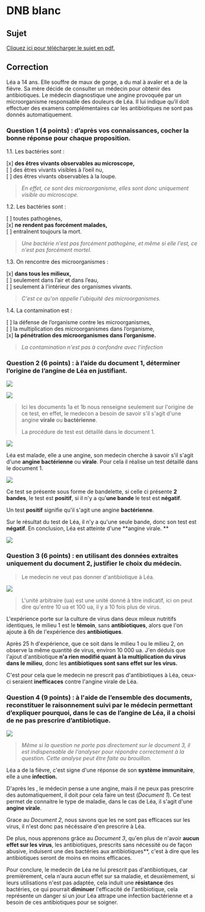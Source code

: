 # DNB blanc 



## Sujet

[Cliquez ici pour télécharger le sujet en pdf.](../Img/DNB/Sujet.pdf)



## Correction

Léa a 14 ans. Elle souffre de maux de gorge, a du mal à avaler et a de la fièvre. Sa mère décide de consulter un médecin pour obtenir des antibiotiques. Le médecin diagnostique une angine provoquée par un microorganisme responsable des douleurs de Léa. Il lui indique qu’il doit effectuer des examens complémentaires car les antibiotiques ne sont pas donnés automatiquement.

### Question 1 (4 points) : d’après vos connaissances, cocher la bonne réponse pour chaque proposition.

1.1. Les bactéries sont :

[x] **des êtres vivants observables au microscope,**<br/>
[ ] des êtres vivants visibles à l’oeil nu,<br/>
[ ] des êtres vivants observables à la loupe.<br/>

> *En effet, ce sont des microorganisme, elles sont donc uniquement visible au microscope.*

1.2. Les bactéries sont :

[ ] toutes pathogènes,<br/>
[x] **ne rendent pas forcément malades,**<br/>
[ ] entraînent toujours la mort.<br/>

> *Une bactérie n'est pas forcément pathogène, et même si elle l'est, ce n'est pas forcément mortel.*

1.3. On rencontre des microorganismes :

[x] **dans tous les milieux,**<br/>
[ ] seulement dans l’air et dans l’eau,<br/>
[ ] seulement à l'intérieur des organismes vivants.<br/>

> *C'est ce qu'on appelle l'ubiquité des microorganismes.*

1.4. La contamination est :

[ ] la défense de l’organisme contre les microorganismes,<br/>
[ ] la multiplication des microorganismes dans l’organisme,<br/>
[x] **la pénétration des microorganismes dans l’organisme.**<br/>

> *La contamination n'est pas à confondre avec l'infection*



### Question 2 (6 points) : à l’aide du document 1, déterminer l’origine de l’angine de Léa en justifiant.

![](../Img/DNB/1a.png)

![](../Img/DNB/1b.png)

> Ici les documents 1a et 1b nous renseigne seulement sur l'origine de ce test, en effet, le medecon a besoin de savoir s'il s'agit d'une angine **virale** ou **bactérienne**. 
>
> La procédure de test est détaillé dans le document 1.

![](../Img/DNB/1.png)

Léa est malade, elle a une angine, son medecin cherche à savoir s'il s'agit d'une **angine bactérienne** ou **virale**. Pour cela il réalise un test détaillé dans le document 1. 

![](../Img/DNB/1c.png)

Ce test se présente sous forme de bandelette, si celle ci présente **2 bandes**, le test est **positif**, si il n'y a qu'**une bande** le test est **négatif**. 

Un test **positif** signifie qu'il s'agit une angine **bactérienne**.

Sur le résultat du test de Léa, il n'y a qu'une seule bande, donc son test est **négatif**. En conclusion, Léa est atteinte d'une **angine virale. **

![](../Img/DNB/1d.png)



### Question 3 (6 points) : en utilisant des données extraites uniquement du document 2, justifier le choix du médecin.



> Le medecin ne veut pas donner d'antibiotique à Léa. 

![](../Img/DNB/2.png)

> L'unité arbitraire (ua) est une unité donné à titre indicatif, ici on peut dire qu'entre 10 ua et 100 ua, il y a 10 fois plus de virus. 

L'expérience porte sur la culture de virus dans deux mileux nutritifs identiques, le milieu 1 est le **témoin**, sans **antibiotiques**, alors que l'on ajoute à 6h de l'expérience des **antibiotiques**. 

Après 25 h d'expérience, que ce soit dans le milieu 1 ou le milieu 2, on observe la même quantité de virus, environ 10 000 ua. J'en déduis que l'ajout d'antibiotique **n'a rien modifié quant à la multiplication du virus dans le milieu**, donc les **antibiotiques sont sans effet sur les virus.**

C'est pour cela que le medecin ne prescrit pas d'antibiotiques à Léa, ceux-ci seraient **inefficaces** contre l'angine virale de Léa. 



### Question 4 (9 points) : à l'aide de l’ensemble des documents, reconstituer le raisonnement suivi par le médecin permettant d’expliquer pourquoi, dans le cas de l’angine de Léa, il a choisi de ne pas prescrire d’antibiotique.



![](../Img/DNB/3.png)



> *Même si la question ne porte pas directement sur le document 3, il est indispensable de l'analyser pour répondre correctement à la question. Cette analyse peut être faite au brouillon.*



Léa a de la fièvre, c'est signe d'une réponse de son **système immunitaire**, elle a une **infection.**

D'après les , le médecin pense a une angine, mais il ne peux pas prescrire des  automatiquement, il doit pour cela faire un test (*Document 1*). Ce test permet de connaitre le type de maladie, dans le cas de Léa, il s'agit d'une **angine virale**. 

Grace au *Document 2*, nous savons que les  ne sont pas efficaces sur les virus, il n'est donc pas nécéssaire d'en prescrire à Léa. 

De plus, nous apprenons grâce au *Document 3*, qu'en plus de n'avoir **aucun effet sur les virus**, les antibiotiques, prescrits sans nécessité ou de façon abusive, induisent une  des bactéries aux antibiotiques**, c'est à dire que les antibiotiques seront de moins en moins efficaces.

Pour conclure, le medecin de Léa ne lui prescrit pas d'antibiotiques, car premièrement, cela n'aura aucun effet sur sa maladie, et deuxièmement, si leurs utilisations n'est pas adaptée, cela induit une **résistance** des bactéries, ce qui pourrait **diminuer** l'efficacité de l'antibiotique, cela représente un danger si un jour Léa attrape une infection bactérienne et a besoin de ces antibiotiques pour se soigner.  





